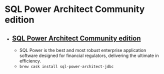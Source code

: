 # SQL Power Architect Community edition
- [SQL Power Architect Community edition](https://www.sqlpower.ca/)
  - 
  - SQL Power is the best and most robust enterprise application software designed for financial regulators, delivering the ultimate in efficiency.
  - `brew cask install sql-power-architect-jdbc`
